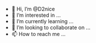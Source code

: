 - 👋 Hi, I’m @D2nice
- 👀 I’m interested in ...
- 🌱 I’m currently learning ...
- 💞️ I’m looking to collaborate on ...
- 📫 How to reach me ...

<!---
D2nice/D2nice is a ✨ special ✨ repository because its `README.md` (this file) appears on your GitHub profile.
You can click the Preview link to take a look at your changes.
--->
